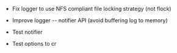 
- Fix logger to use NFS compliant file locking strategy (not flock)

- Improve logger -- notifier API (avoid buffering log to memory)

- Test notifier

- Test options to cr

